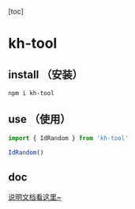 [toc]

# kh-tool

## install （安装）
```
npm i kh-tool
```

## use （使用）
```js
import { IdRandom } from 'kh-tool'

IdRandom()
```

## doc
[说明文档看这里~](http://vscode.wang:8080/modules/_src_index_.html)